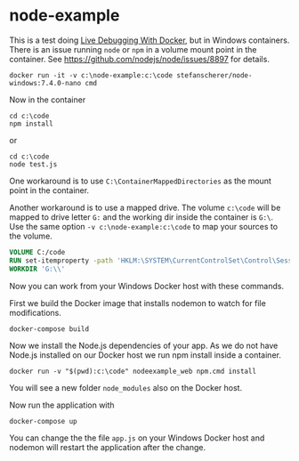 # node-example

This is a test doing [Live Debugging With Docker](https://blog.docker.com/2016/07/live-debugging-docker/), but in Windows containers.
There is an issue running `node` or `npm` in a volume mount point in the container.
See https://github.com/nodejs/node/issues/8897 for details.

```
docker run -it -v c:\node-example:c:\code stefanscherer/node-windows:7.4.0-nano cmd
```

Now in the container

```
cd c:\code
npm install
```

or

```
cd c:\code
node test.js
```

One workaround is to use `C:\ContainerMappedDirectories` as the mount point in the container.

Another workaround is to use a mapped drive. The volume `c:\code` will be mapped to drive letter `G:`
and the working dir inside the container is `G:\`. Use the same option `-v c:\node-example:c:\code` to map your sources
to the volume.

```Dockerfile
VOLUME C:/code
RUN set-itemproperty -path 'HKLM:\SYSTEM\CurrentControlSet\Control\Session Manager\DOS Devices' -Name 'G:' -Value '\??\C:\code' -Type String
WORKDIR 'G:\\'
```

Now you can work from your Windows Docker host with these commands.

First we build the Docker image that installs nodemon to watch for file modifications.

```
docker-compose build
```

Now we install the Node.js dependencies of your app. As we do not have Node.js installed on our Docker host
we run npm install inside a container.

```
docker run -v "$(pwd):c:\code" nodeexample_web npm.cmd install
```

You will see a new folder `node_modules` also on the Docker host.

Now run the application with

```
docker-compose up
```

You can change the the file `app.js` on your Windows Docker host and nodemon will restart
the application after the change.
